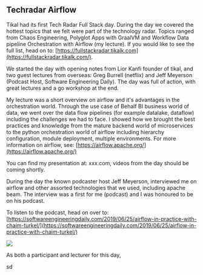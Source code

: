 ## Techradar Airflow

Tikal had its first Tech Radar Full Stack day. During the day we covered the hottest topics that we felt were part of the technology radar. Topics ranged from Chaos Engineering, Polyglot Apps with GraalVM and Workflow Data pipeline Orchestration with Airflow (my lecture). If you would like to see the full list, head on to: [https://fullstackradar.tikalk.com](https://fullstackradar.tikalk.com/).

We started the day with opening notes from Lior Kanfi founder of tikal, and two guest lectures from overseas: Greg Burrell (netflix) and Jeff Meyerson (Podcast Host, Software Engineering Daily). The day was full of action, with great lectures and a go workshop at the end. 

My lecture was a short overview on airflow and it's advantages in the orchestration world. Through the use case of Behalf BI business world of data, we went over the data flow pipelines (for example datalake, dataflow) including the challenges we had to face. I showed how we brought the best practices and knowledge from the mature backend world of microservices to the python orchestration world of airflow including hierarchy configuration, module deployment, multiple environments. For more information on airflow, see: [https://airflow.apache.org/](https://airflow.apache.org/)

You can find my presentation at: xxx.com, videos from the day should be coming shortly. 

During the day the known podcaster host Jeff Meyerson, interviewed me on airflow and other assorted technologies that we used, including apache beam. The interview was a first for me (podcast) and I was honoured to be on his podcast.

To listen to the podcast, head on over to: [https://softwareengineeringdaily.com/2019/06/25/airflow-in-practice-with-chaim-turkel/](https://softwareengineeringdaily.com/2019/06/25/airflow-in-practice-with-chaim-turkel/)

![](https://photos.app.goo.gl/ghCtzY4RGeyAbHHG7)

As both a participant and lecturer for this day, 

sd
